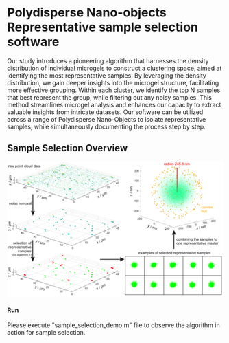 # Polydisperse Nano-objects Representative sample selection software
Our study introduces a pioneering algorithm that harnesses the density distribution of individual microgels to construct a clustering space, aimed at identifying the most representative samples. By leveraging the density distribution, we gain deeper insights into the microgel structure, facilitating more effective grouping. Within each cluster, we identify the top N samples that best represent the group, while filtering out any noisy samples. This method streamlines microgel analysis and enhances our capacity to extract valuable insights from intricate datasets. Our software can be utilized across a range of Polydisperse Nano-Objects to isolate representative samples, while simultaneously documenting the process step by step.


## Sample Selection Overview
![Density based clustering](https://github.com/rezazad68/Microgel_generative/blob/main/images/sample_selection_process-1.png)


#### Run
Please execute "sample_selection_demo.m" file to observe the algorithm in action for sample selection. </br>




